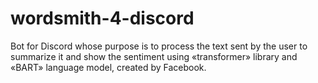 # wordsmith-4-discord
Bot for Discord whose purpose is to process the text sent by the user to summarize it and show the sentiment using «transformer» library and «BART» language model, created by Facebook.
